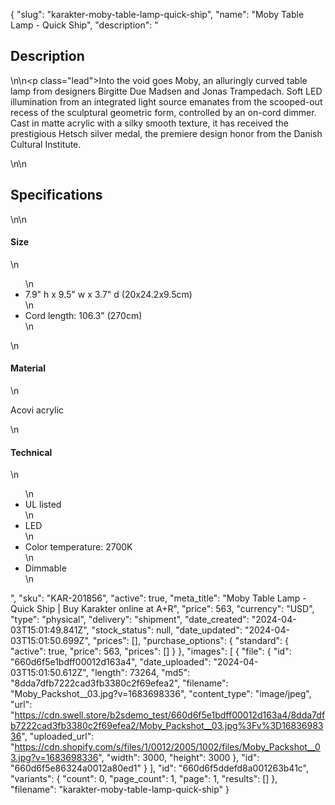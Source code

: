 {
  "slug": "karakter-moby-table-lamp-quick-ship",
  "name": "Moby Table Lamp - Quick Ship",
  "description": "<h2>Description</h2>\n<!-- split -->\n<p class=\"lead\">Into the void goes Moby, an alluringly curved table lamp from designers Birgitte Due Madsen and Jonas Trampedach. Soft LED illumination from an integrated light source emanates from the scooped-out recess of the sculptural geometric form, controlled by an on-cord dimmer. Cast in matte acrylic with a silky smooth texture, it has received the prestigious Hetsch silver medal, the premiere design honor from the Danish Cultural Institute. </p>\n<!-- split -->\n<h2>Specifications</h2>\n<!-- split -->\n<h4>Size</h4>\n<ul>\n<li>7.9\" h x 9.5\" w x 3.7\" d (20x24.2x9.5cm)</li>\n<li>Cord length: 106.3\" (270cm)</li>\n</ul>\n<h4>Material</h4>\n<p>Acovi acrylic</p>\n<h4>Technical</h4>\n<ul>\n<li>UL listed</li>\n<li>LED</li>\n<li>Color temperature: 2700K</li>\n<li>Dimmable</li>\n</ul>",
  "sku": "KAR-201856",
  "active": true,
  "meta_title": "Moby Table Lamp - Quick Ship | Buy Karakter online at A+R",
  "price": 563,
  "currency": "USD",
  "type": "physical",
  "delivery": "shipment",
  "date_created": "2024-04-03T15:01:49.841Z",
  "stock_status": null,
  "date_updated": "2024-04-03T15:01:50.699Z",
  "prices": [],
  "purchase_options": {
    "standard": {
      "active": true,
      "price": 563,
      "prices": []
    }
  },
  "images": [
    {
      "file": {
        "id": "660d6f5e1bdff00012d163a4",
        "date_uploaded": "2024-04-03T15:01:50.612Z",
        "length": 73264,
        "md5": "8dda7dfb7222cad3fb3380c2f69efea2",
        "filename": "Moby_Packshot__03.jpg?v=1683698336",
        "content_type": "image/jpeg",
        "url": "https://cdn.swell.store/b2sdemo_test/660d6f5e1bdff00012d163a4/8dda7dfb7222cad3fb3380c2f69efea2/Moby_Packshot__03.jpg%3Fv%3D1683698336",
        "uploaded_url": "https://cdn.shopify.com/s/files/1/0012/2005/1002/files/Moby_Packshot__03.jpg?v=1683698336",
        "width": 3000,
        "height": 3000
      },
      "id": "660d6f5e86324a0012a80ed1"
    }
  ],
  "id": "660d6f5ddefd8a001263b41c",
  "variants": {
    "count": 0,
    "page_count": 1,
    "page": 1,
    "results": []
  },
  "filename": "karakter-moby-table-lamp-quick-ship"
}